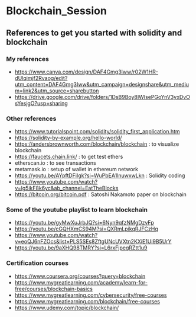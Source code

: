 # Blockchain_Session

## References to get you started with solidity and blockchain

### My references
- https://www.canva.com/design/DAF4Gmg3Iww/r02W1HR-dUlqimjf2Rvaog/edit?utm_content=DAF4Gmg3Iww&utm_campaign=designshare&utm_medium=link2&utm_source=sharebutton
- https://drive.google.com/drive/folders/1DsB9Boy8IWIsePGoYnV3yxDvOsYesjgO?usp=sharing

### Other references
- https://www.tutorialspoint.com/solidity/solidity_first_application.htm
- https://solidity-by-example.org/hello-world/
- https://andersbrownworth.com/blockchain/blockchain : to visualize blockchain
- https://faucets.chain.link/ : to get test ethers
- etherscan.io : to see transactions
- metamask.io : setup of wallet in ethereum network
- https://youtu.be/AYpftDFiIgk?si=WuPbEA1lnuwxwLkn : Solidity coding
- https://www.youtube.com/watch?v=lg5ikF8k6yc&ab_channel=EatTheBlocks
- https://bitcoin.org/bitcoin.pdf : Satoshi Nakamoto paper on blockchain
  
### Some of the youtube playlist to learn blockchain
- https://youtu.be/gyMwXuJrbJQ?si=6Nyn9qfzNMgDzvFp
- https://youtu.be/cGQHXmCS94M?si=QXRmLpikqRJFCzHq
- https://www.youtube.com/watch?v=eoQJ6nFZOcs&list=PLS5SEs8ZftgUNcUVXtn2KXiE1Ui9B5UrY
- https://youtu.be/9aXHQ98TMRY?si=L6rxFjpegRZtt1u9

### Certification courses
- https://www.coursera.org/courses?query=blockchain
- https://www.mygreatlearning.com/academy/learn-for-free/courses/blockchain-basics
- https://www.mygreatlearning.com/cybersecurity/free-courses
- https://www.mygreatlearning.com/blockchain/free-courses
- https://www.udemy.com/topic/blockchain/
